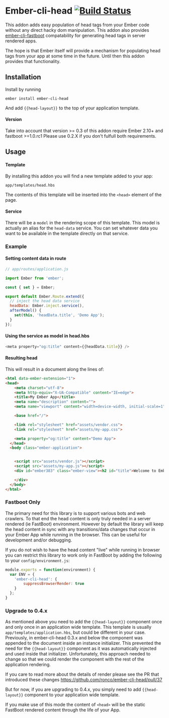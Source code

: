 # Ember-cli-head [![Build Status](https://travis-ci.org/ronco/ember-cli-head.svg?branch=master)](https://travis-ci.org/ronco/ember-cli-head)

This addon adds easy population of head tags from your Ember code
without any direct hacky dom manipulation.  This addon also provides
[ember-cli-fastboot](https://github.com/tildeio/ember-cli-fastboot)
compatability for generating head tags in server rendered apps.

The hope is that Ember itself will provide a mechanism for populating
head tags from your app at some time in the future.  Until then this
addon provides that functionality.

## Installation

Install by running

```
ember install ember-cli-head
```

And add `{{head-layout}}` to the top of your application template.

#### Version
Take into account that version >= 0.3 of this addon require Ember 2.10+ and fastboot >=1.0.rc1
Please use 0.2.X if you don't fulfull both requirements.

## Usage

#### Template

By installing this addon you will find a new template added to your
app:

```
app/templates/head.hbs
```

The contents of this template will be inserted into the `<head>`
element of the page.


#### Service

There will be a `model` in the rendering scope of this template.  This
model is actually an alias for the `head-data` service.  You can set
whatever data you want to be available in the template directly on
that service.

### Example

#### Setting content data in route

```javascript
// app/routes/application.js

import Ember from 'ember';

const { set } = Ember;

export default Ember.Route.extend({
  // inject the head data service
  headData: Ember.inject.service(),
  afterModel() {
    set(this, 'headData.title', 'Demo App');
  }
});
```

#### Using the service as model in head.hbs

```javascript
<meta property="og:title" content={{headData.title}} />
```

#### Resulting head

This will result in a document along the lines of:

```html
<html data-ember-extension="1">
<head>
    <meta charset="utf-8">
    <meta http-equiv="X-UA-Compatible" content="IE=edge">
    <title>My Ember App</title>
    <meta name="description" content="">
    <meta name="viewport" content="width=device-width, initial-scale=1">

    <base href="/">

    <link rel="stylesheet" href="assets/vendor.css">
    <link rel="stylesheet" href="assets/my-app.css">

    <meta property="og:title" content="Demo App">
  </head>
  <body class="ember-application">


    <script src="assets/vendor.js"></script>
    <script src="assets/my-app.js"></script>
    <div id="ember383" class="ember-view"><h2 id="title">Welcome to Ember</h2>

    </div>
  </body>
</html>
```

### Fastboot Only

The primary need for this library is to support various bots and web crawlers.  To that end the head content is only truly needed in a server rendered (ie FastBoot) environment.  However by default the library will keep the head content in sync with any transitions/data changes that occur in your Ember App while running in the browser.  This can be useful for development and/or debugging.

If you do not wish to have the head content "live" while running in browser you can restrict this library to work only in FastBoot by adding the following to your `config/environment.js`:

```javascript
module.exports = function(environment) {
  var ENV = {
    'ember-cli-head': {
        suppressBrowserRender: true
    }
  };
}
```

### Upgrade to 0.4.x

As mentioned above you need to add the `{{head-layout}}` component once and only once in an application wide template.  This template is usually `app/templates/application.hbs`, but could be different in your case.  Previously, in ember-cli-head 0.3.x and below the component was appended to the document inside an instance initializer.  This prevented the need for the `{{head-layout}}` component as it was automatically injected and used inside that initializer.  Unfortunately, this approach needed to change so that we could render the component with the rest of the application rendering.

If you care to read more about the details of render please see the PR that introduced these changes https://github.com/ronco/ember-cli-head/pull/37

But for now, if you are upgrading to 0.4.x, you simply need to add `{{head-layout}}` component to your application wide template.

If you make use of this mode the content of `<head>` will be the static FastBoot rendered content through the life of your App.
